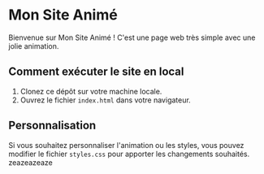 # Mon Site Animé

Bienvenue sur Mon Site Animé ! C'est une page web très simple avec une jolie animation.

## Comment exécuter le site en local

1. Clonez ce dépôt sur votre machine locale.
2. Ouvrez le fichier `index.html` dans votre navigateur.

## Personnalisation

Si vous souhaitez personnaliser l'animation ou les styles, vous pouvez modifier le fichier `styles.css` pour apporter les changements souhaités.
zeazeazeaze
